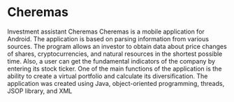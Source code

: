 # Cheremas
Investment assistant Cheremas
Cheremas is a mobile application for Android. The application is based on parsing information from various sources. 
The program allows an investor to obtain data about price changes of shares, cryptocurrencies, and natural resources in the shortest possible time. 
Also, a user can get the fundamental indicators of the company by entering its stock ticker. 
One of the main functions of the application is the ability to create a virtual portfolio and calculate its diversification. 
The application was created using Java, object-oriented programming, threads, JSOP library, and XML
